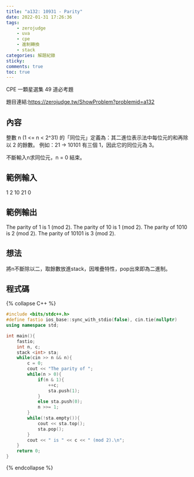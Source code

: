 ```yaml
---
title: "a132: 10931 - Parity"
date: 2022-01-31 17:26:36
tags:
    - zerojudge
    - uva
    - cpe
    - 進制轉換
    - stack
categories: 解題紀錄
sticky: 
comments: true
toc: true
---
```

CPE 一顆星選集 49 道必考題
<!--more-->
題目連結:https://zerojudge.tw/ShowProblem?problemid=a132
## 內容
整數 n (1 <= n < 2^31) 的「同位元」定義為：其二進位表示法中每位元的和再除以 2 的餘數。
例如：21 -> 10101 有三個 1，因此它的同位元為 3。

不斷輸入n求同位元，n = 0 結束。
## 範例輸入
1
2
10
21
0
## 範例輸出
The parity of 1 is 1 (mod 2).
The parity of 10 is 1 (mod 2).
The parity of 1010 is 2 (mod 2).
The parity of 10101 is 3 (mod 2).
## 想法
將n不斷除以二，取餘數放進stack，因堆疊特性，pop出來即為二進制。
## 程式碼
{% collapse C++ %}
```cpp
#include <bits/stdc++.h>
#define fastio ios_base::sync_with_stdio(false), cin.tie(nullptr)
using namespace std;

int main(){
    fastio;
    int n, c;
    stack <int> sta;
    while(cin >> n && n){
        c = 0;
        cout << "The parity of ";
        while(n > 0){
            if(n & 1){
                ++c;
                sta.push(1);
            }
            else sta.push(0);
            n >>= 1;
        }
        while(!sta.empty()){
            cout << sta.top();
            sta.pop();
        }
        cout << " is " << c << " (mod 2).\n";
    }
    return 0;
}
```
{% endcollapse %}